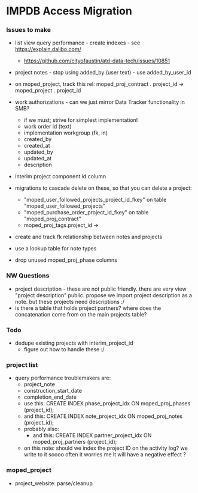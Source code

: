 
# IMPDB Access Migration

### Issues to make

- list view query performance - create indexes - see https://explain.dalibo.com/
  - https://github.com/cityofaustin/atd-data-tech/issues/10851
  
- project notes - stop using added_by (user text) - use added_by_user_id
- on moped_project, track this rel: moped_proj_contract . project_id  → moped_project . project_id  

- work authorizations - can we just mirror Data Tracker functionality in SMB?
  - if we must; strive for simplest implementation!
  - work order id (text)
  - implementation workgroup (fk, in)
  - created_by
  - created_at
  - updated_by
  - updated_at
  - description
- interim project component id column
- migrations to cascade delete on these, so that you can delete a project:
  - "moped_user_followed_projects_project_id_fkey" on table "moped_user_followed_projects"
  - "moped_purchase_order_project_id_fkey" on table "moped_proj_contract"
  - moped_proj_tags.project_id -> 
- create and track fk relationship between notes and projects
- use a lookup table for note types 
- drop unused moped_proj_phase columns

### NW Questions

- project description - these are not public friendly. there are very view "project description" public. propose we import project description as a note. but these projects need descriptions :/ 
- is there a table that holds project partners? where does the concatenation come from on the main projects table?


### Todo

- dedupe existing projects with interim_project_id
  - figure out how to handle these :/

### project list

- query performance troublemakers are:
    - project_note
    - construction_start_date
    - completion_end_date
    - use this: CREATE INDEX phase_project_idx ON moped_proj_phases (project_id);
    - and this: CREATE INDEX note_project_idx ON moped_proj_notes (project_id); 
    - probably also:
      - and this: CREATE INDEX partner_project_idx ON moped_proj_partners (project_id); 
    - on this note: should we index the project ID on the activity log? we write to it soooo often it worries me it will have a negative effect ?
### moped_project

- project_website: parse/cleanup


